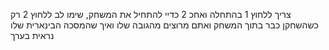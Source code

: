 צריך ללחוץ 1 בהתחלה ואחכ 2 כדיי להתחיל את המשחק, שימו לב ללחוץ 2 רק כשהשחקן כבר בתוך המשחק ואתם מרוצים מהגובה שלו ואיך שהמסכה הבינארית שלו נראית בערך
